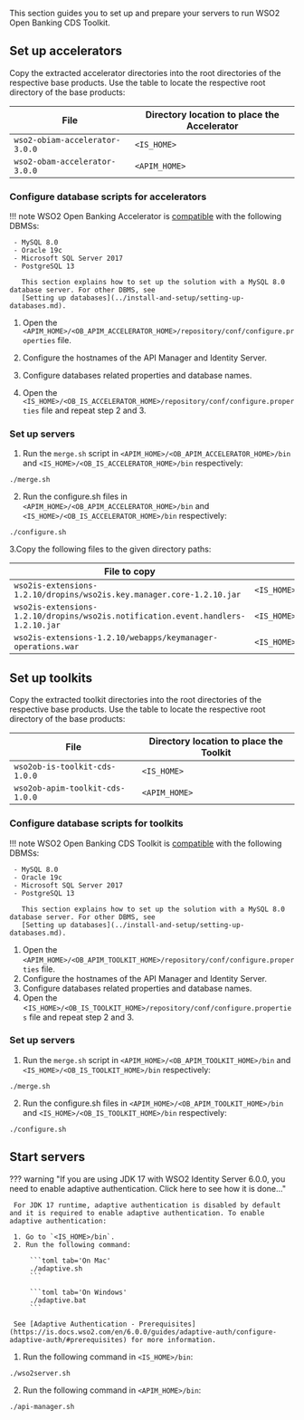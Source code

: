 This section guides you to set up and prepare your servers to run WSO2 Open Banking CDS Toolkit.

## Set up accelerators 
Copy the extracted accelerator directories into the root directories of the respective base products. Use the table to 
locate the respective root directory of the base products:

| File | Directory location to place the Accelerator |
|---------|---------    |
|`wso2-obiam-accelerator-3.0.0`|`<IS_HOME>`|
|`wso2-obam-accelerator-3.0.0`|`<APIM_HOME>`|

### Configure database scripts for accelerators

!!! note 
    WSO2 Open Banking Accelerator is [compatible](../install-and-setup/prerequisites.md#compatibility) with the following DBMSs:
    
     - MySQL 8.0
     - Oracle 19c
     - Microsoft SQL Server 2017
     - PostgreSQL 13
     
       This section explains how to set up the solution with a MySQL 8.0 database server. For other DBMS, see 
       [Setting up databases](../install-and-setup/setting-up-databases.md).

1. Open the `<APIM_HOME>/<OB_APIM_ACCELERATOR_HOME>/repository/conf/configure.properties` file.

2. Configure the hostnames of the API Manager and Identity Server.

3. Configure databases related properties and database names.

4. Open the `<IS_HOME>/<OB_IS_ACCELERATOR_HOME>/repository/conf/configure.properties` file and repeat step 2 and 3.
     
### Set up servers 
1. Run the `merge.sh` script in `<APIM_HOME>/<OB_APIM_ACCELERATOR_HOME>/bin` and 
`<IS_HOME>/<OB_IS_ACCELERATOR_HOME>/bin` respectively:
```
./merge.sh
```

2. Run the configure.sh files in `<APIM_HOME>/<OB_APIM_ACCELERATOR_HOME>/bin` and 
`<IS_HOME>/<OB_IS_ACCELERATOR_HOME>/bin` respectively:
```
./configure.sh
```

3.Copy the following files to the given directory paths:

 | File to copy | Location to  |
 |---------|---------    |
 |`wso2is-extensions-1.2.10/dropins/wso2is.key.manager.core-1.2.10.jar`|`<IS_HOME>/repository/components/dropins`|
 |`wso2is-extensions-1.2.10/dropins/wso2is.notification.event.handlers-1.2.10.jar`|`<IS_HOME>/repository/components/dropins`|
 |`wso2is-extensions-1.2.10/webapps/keymanager-operations.war`|`<IS_HOME>/repository/deployment/server/webapps`|

## Set up toolkits

Copy the extracted toolkit directories into the root directories of the respective base products. Use the table to 
locate the respective root directory of the base products:

| File | Directory location to place the Toolkit |
|---------|---------    |
|`wso2ob-is-toolkit-cds-1.0.0`|`<IS_HOME>`|
|`wso2ob-apim-toolkit-cds-1.0.0`|`<APIM_HOME>`|

### Configure database scripts for toolkits

!!! note 
    WSO2 Open Banking CDS Toolkit is [compatible](../install-and-setup/prerequisites.md#compatibility) with the following DBMSs:
    
     - MySQL 8.0
     - Oracle 19c
     - Microsoft SQL Server 2017
     - PostgreSQL 13
     
       This section explains how to set up the solution with a MySQL 8.0 database server. For other DBMS, see 
       [Setting up databases](../install-and-setup/setting-up-databases.md).

1. Open the `<APIM_HOME>/<OB_APIM_TOOLKIT_HOME>/repository/conf/configure.properties` file.
2. Configure the hostnames of the API Manager and Identity Server.
3. Configure databases related properties and database names.
4. Open the <`IS_HOME>/<OB_IS_TOOLKIT_HOME>/repository/conf/configure.properties` file and repeat step 2 and 3.

### Set up servers 

1. Run the `merge.sh` script in `<APIM_HOME>/<OB_APIM_TOOLKIT_HOME>/bin` and 
`<IS_HOME>/<OB_IS_TOOLKIT_HOME>/bin` respectively:
```
./merge.sh
```

2. Run the configure.sh files in `<APIM_HOME>/<OB_APIM_TOOLKIT_HOME>/bin` and 
`<IS_HOME>/<OB_IS_TOOLKIT_HOME>/bin` respectively:
```
./configure.sh
```
## Start servers

??? warning "If you are using JDK 17 with WSO2 Identity Server 6.0.0, you need to enable adaptive authentication. Click here to see how it is done..."

     For JDK 17 runtime, adaptive authentication is disabled by default and it is required to enable adaptive authentication. To enable adaptive authentication: 

     1. Go to `<IS_HOME>/bin`. 
     2. Run the following command:

         ```toml tab='On Mac'
         ./adaptive.sh
         ```

         ```toml tab='On Windows'
         ./adaptive.bat
         ```

     See [Adaptive Authentication - Prerequisites](https://is.docs.wso2.com/en/6.0.0/guides/adaptive-auth/configure-adaptive-auth/#prerequisites) for more information.

1. Run the following command in `<IS_HOME>/bin`:
```
./wso2server.sh
```
2. Run the following command in `<APIM_HOME>/bin`:
```
./api-manager.sh
```
